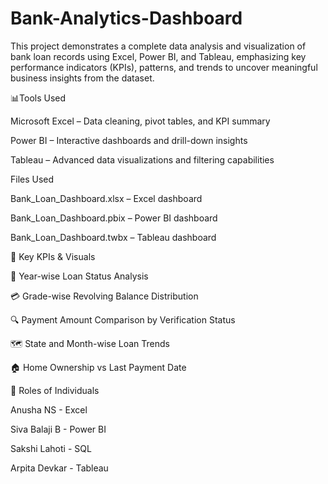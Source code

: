 # Bank-Analytics-Dashboard

This project demonstrates a complete data analysis and visualization of bank loan records using Excel, Power BI, and Tableau, emphasizing key performance indicators (KPIs), patterns, and trends to uncover meaningful business insights from the dataset.

📊Tools Used

Microsoft Excel – Data cleaning, pivot tables, and KPI summary

Power BI – Interactive dashboards and drill-down insights

Tableau – Advanced data visualizations and filtering capabilities

Files Used

Bank_Loan_Dashboard.xlsx – Excel dashboard

Bank_Loan_Dashboard.pbix – Power BI dashboard

Bank_Loan_Dashboard.twbx – Tableau dashboard 

📌 Key KPIs & Visuals

📅 Year-wise Loan Status Analysis

💳 Grade-wise Revolving Balance Distribution

🔍 Payment Amount Comparison by Verification Status

🗺️ State and Month-wise Loan Trends

🏠 Home Ownership vs Last Payment Date

📌 Roles of Individuals

Anusha NS - Excel

Siva Balaji B - Power BI

Sakshi Lahoti - SQL

Arpita Devkar - Tableau

